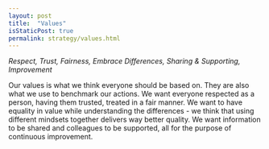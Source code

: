 ```yaml
---
layout: post
title:  "Values"
isStaticPost: true
permalink: strategy/values.html
---
```


*Respect, Trust, Fairness, Embrace Differences, Sharing & Supporting, Improvement*

Our values is what we think everyone should be based on. They are also what we use to benchmark our
actions.
We want everyone respected as a person, having them trusted, treated in a fair manner.
We want to have equality in value while understanding the differences - we think that using different mindsets together delivers way better quality.
We want information to be shared and colleagues to be supported, all for the purpose of continuous improvement.
